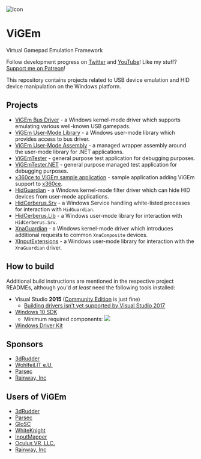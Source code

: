 ![Icon](https://raw.githubusercontent.com/nefarius/ViGEm/master/Installer/favicon.png)

# ViGEm
Virtual Gamepad Emulation Framework

Follow development progress on [Twitter](https://twitter.com/CNefarius) and [YouTube](https://www.youtube.com/user/nefarius2k8)! Like my stuff? [Support me on Patreon](https://www.patreon.com/nefarius)!

This repository contains projects related to USB device emulation and HID device manipulation on the Windows platform.

## Projects
- [ViGEm Bus Driver](../../tree/master/Sys/ViGEmBus) - a Windows kernel-mode driver which supports emulating various well-known USB gamepads.
- [ViGEm User-Mode Library](../../tree/master/Src/ViGEmClient) - a Windows user-mode library which provides access to bus driver.
- [ViGEm User-Mode Assembly](../../tree/master/ViGEmUM.NET) - a managed wrapper assembly around the user-mode library for .NET applications.
- [ViGEmTester](../../tree/master/Src/Samples/ViGEmTester) - general purpose test application for debugging purposes.
- [ViGEmTester.NET](../../tree/master/ViGEmTester.NET) - general purpose managed test application for debugging purposes.
- [x360ce to ViGEm sample application](../../tree/master/Src/Samples/VDX) - sample application adding ViGEm support to [x360ce](https://github.com/x360ce/x360ce).
- [HidGuardian](../../tree/master/Sys/HidGuardian) - a Windows kernel-mode filter driver which can hide HID devices from user-mode applications.
- [HidCerberus.Srv](../../tree/master/NET/HidCerberus.Srv) - a Windows Service handling white-listed processes for interaction with `HidGuardian`.
- [HidCerberus.Lib](../../tree/master/Src/HidCerberus.Lib) - a Windows user-mode library for interaction with `HidCerberus.Srv`.
- [XnaGuardian](../../tree/master/Sys/XnaGuardian) - a Windows kernel-mode driver which introduces additional requests to common `XnaComposite` devices.
- [XInputExtensions](../../tree/master/Src/XInputExtensions) - a Windows user-mode library for interaction with the `XnaGuardian` driver.

## How to build
Additional build instructions are mentioned in the respective project READMEs, although you'd *at least* need the following tools installed:
 - Visual Studio **2015** ([Community Edition](https://go.microsoft.com/fwlink/p/?LinkId=534599) is just fine)
   - [Building drivers isn't yet supported by Visual Studio 2017](https://www.osr.com/blog/2017/03/07/visual-studio-2017-released-driver-devs-must-stay-vs-2015/)
 - [Windows 10 SDK](https://developer.microsoft.com/en-us/windows/downloads/windows-10-sdk)
   - Minimum required components:
   ![](https://lh3.googleusercontent.com/-sVmz6EjNyR0/WXynV7ADGyI/AAAAAAAAAIM/MnjDfEsHg-omtrPD3qYoqnQTx2VsMfHAgCHMYCw/s0/winsdksetup%2B%25281%2529_2017-07-29_17-14-16.png)
 - [Windows Driver Kit](https://developer.microsoft.com/en-us/windows/hardware/windows-driver-kit)

## Sponsors
 - [3dRudder](https://www.3drudder.com/eu/)
 - [Wohlfeil.IT e.U.](https://wohlfeil.it/)
 - [Parsec](https://parsec.tv/)
 - [Rainway, Inc](https://rainway.io/)

## Users of ViGEm
 - [3dRudder](https://www.3drudder.com/eu/)
 - [Parsec](https://parsec.tv/)
 - [GloSC](https://github.com/Alia5/GloSC)
 - [WhiteKnight](https://autohotkey.com/boards/viewtopic.php?t=34890)
 - [InputMapper](https://inputmapper.com/)
 - [Oculus VR, LLC.](https://www.oculus.com/)
 - [Rainway, Inc](https://rainway.io/)

